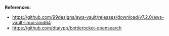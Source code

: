 **References:**

* <https://github.com/99designs/aws-vault/releases/download/v7.2.0/aws-vault-linux-amd64>
* <https://github.com/dtaivpp/bottlerocket-opensearch>
